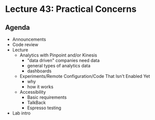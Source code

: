 # Lecture 43: Practical Concerns

## Agenda

- Announcements
- Code review
- Lecture
  - Analytics with Pinpoint and/or Kinesis
    - "data driven" companies need data
    - general types of analytics data
    - dashboards
  - Experiments/Remote Configuration/Code That Isn't Enabled Yet
    - why
    - how it works
  - Accessibility
    - Basic requirements
    - TalkBack
    - Espresso testing
- Lab intro
